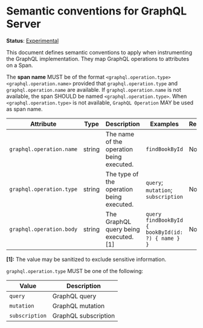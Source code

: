 # Semantic conventions for GraphQL Server

**Status**: [Experimental](../../../document-status.md)

This document defines semantic conventions to apply when instrumenting the GraphQL implementation. They map GraphQL
operations to attributes on a Span.

The **span name** MUST be of the format `<graphql.operation.type> <graphql.operation.name>` provided that
`graphql.operation.type` and `graphql.operation.name` are available. If `graphql.operation.name` is not available, the
span SHOULD be named `<graphql.operation.type>`. When `<graphql.operation.type>` is not available, `GraphQL Operation`
MAY be used as span name.

<!-- semconv graphql -->
| Attribute  | Type | Description  | Examples  | Required |
|---|---|---|---|---|
| `graphql.operation.name` | string | The name of the operation being executed. | `findBookById` | No |
| `graphql.operation.type` | string | The type of the operation being executed. | `query`; `mutation`; `subscription` | No |
| `graphql.operation.body` | string | The GraphQL query being executed. [1] | `query findBookById { bookById(id: ?) { name } }` | No |

**[1]:** The value may be sanitized to exclude sensitive information.

`graphql.operation.type` MUST be one of the following:

| Value  | Description |
|---|---|
| `query` | GraphQL query |
| `mutation` | GraphQL mutation |
| `subscription` | GraphQL subscription |
<!-- endsemconv -->
